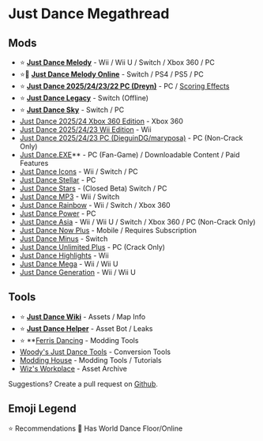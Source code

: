 # Just Dance Megathread

## Mods

* ⭐ **[Just Dance Melody](https://discord.gg/mitchy)** - Wii / Wii U / Switch / Xbox 360 / PC
* ⭐🛜 **[Just Dance Melody Online](https://discord.gg/mitchy)** - Switch / PS4 / PS5 / PC
* ⭐ **[Just Dance 2025/24/23/22 PC (Dreyn)](https://discord.gg/nqAjYsgxUM)** - PC / [Scoring Effects](https://discord.gg/7aycwaGVph)
* ⭐ **[Just Dance Legacy](https://discord.gg/swJUhPG6JT)** - Switch (Offline)
* ⭐ **[Just Dance Sky](https://discord.gg/VeNBwm32)** - Switch / PC
* [Just Dance 2025/24 Xbox 360 Edition](https://discord.gg/9SQqSQgWej) - Xbox 360
* [Just Dance 2025/24/23 Wii Edition](https://discord.gg/NJg2jdEast) - Wii
* [Just Dance 2025/24/23 PC (DieguinDG/maryposa)](https://discord.gg/F35fr4APNJ) - PC (Non-Crack Only)
* [Just Dance.EXE](https://discord.gg/2bTTNgtRBg)** - PC (Fan-Game) / Downloadable Content / Paid Features
* [Just Dance Icons](https://discord.gg/KDmHZA9naM) - Wii / Switch / PC
* [Just Dance Stellar](https://discord.gg/gwybFNQGTv) - PC
* [Just Dance Stars](https://discord.gg/5eS5dUS8) - (Closed Beta) Switch / PC
* [Just Dance MP3](https://discord.gg/q8um6WzT5t) - Wii / Switch
* [Just Dance Rainbow](https://discord.gg/9SQqSQgWej) - Wii / Switch / Xbox 360
* [Just Dance Power](https://discord.gg/e44Wpk4bg8) - PC
* [Just Dance Asia](https://discord.gg/mitchy) - Wii / Wii U / Switch / Xbox 360 / PC (Non-Crack Only)
* [Just Dance Now Plus](https://discord.gg/just-dance-now-plus-924976774285254727) - Mobile / Requires Subscription
* [Just Dance Minus](https://discord.gg/GQHcQFGNt9) - Switch
* [Just Dance Unlimited Plus](https://discord.gg/jd-unlimited-plus-838820235003822120) - PC (Crack Only)
* [Just Dance Highlights](https://discord.gg/dD9gAKCpx2) - Wii
* [Just Dance Mega](https://discord.gg/c7nzFdvUS2) - Wii / Wii U
* [Just Dance Generation](https://discord.gg/c7nzFdvUS2) - Wii / Wii U

## Tools

* ⭐ **[Just Dance Wiki](https://justdance.fandom.com/wiki/Home)** - Assets / Map Info
* ⭐ **[Just Dance Helper](https://discord.gg/just-dance-helper-jdh-800263354924531762)** - Asset Bot / Leaks
* ⭐ **[Ferris Dancing](https://github.com/Kriskras99/ferris_dancing) - Modding Tools
* [Woody's Just Dance Tools](https://github.com/WodsonKun/JustDanceTools) - Conversion Tools
* [Modding House](https://discord.gg/aBwTFZSDFd) - Modding Tools / Tutorials
* [Wiz's Workplace](https://discord.gg/gwybFNQGTv) - Asset Archive

Suggestions? Create a pull request on [Github](https://github.com/Numerosityy/jdmegathread).

## Emoji Legend
⭐ Recommendations
🛜 Has World Dance Floor/Online
